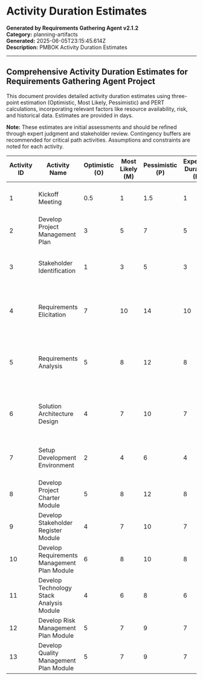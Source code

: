 # Activity Duration Estimates

**Generated by Requirements Gathering Agent v2.1.2**  
**Category:** planning-artifacts  
**Generated:** 2025-06-05T23:15:45.614Z  
**Description:** PMBOK Activity Duration Estimates

---

## Comprehensive Activity Duration Estimates for Requirements Gathering Agent Project

This document provides detailed activity duration estimates using three-point estimation (Optimistic, Most Likely, Pessimistic) and PERT calculations, incorporating relevant factors like resource availability, risk, and historical data.  Estimates are provided in days.

**Note:**  These estimates are initial assessments and should be refined through expert judgment and stakeholder review.  Contingency buffers are recommended for critical path activities.  Assumptions and constraints are noted for each activity.

| Activity ID | Activity Name                                  | Optimistic (O) | Most Likely (M) | Pessimistic (P) | Expected Duration (E) | Confidence Level (%) | Probability Distribution (PERT) | Resource Productivity Factor | Resource Availability Factor | Assumptions/Constraints                                                                        | Risk Factors                                                                         | Buffer Recommendation (Days) |
|-------------|------------------------------------------------|-----------------|-----------------|-----------------|-----------------------|----------------------|--------------------------------|-----------------------------|----------------------------|---------------------------------------------------------------------------------------------|------------------------------------------------------------------------------------|-----------------------------|
| 1           | Kickoff Meeting                                | 0.5             | 1               | 1.5             | 1                     | 90                     | Triangular                  | 1.0                           | 1.0                         | All key stakeholders present; meeting agenda prepared beforehand.                         | Stakeholder unavailability; scheduling conflicts.                                     | 0                           |
| 2           | Develop Project Management Plan                | 3               | 5               | 7               | 5                     | 85                     | Triangular                  | 0.9                           | 0.8                         | Existing templates available; PM experienced.                                               | Scope changes; unforeseen complexities in planning.                                    | 1                           |
| 3           | Stakeholder Identification                      | 1               | 3               | 5               | 3                     | 90                     | Triangular                  | 1.0                           | 0.9                         | Stakeholder information readily available; defined process for identification.           | Stakeholder unresponsiveness; difficulty in obtaining contact information.              | 0                           |
| 4           | Requirements Elicitation                         | 7               | 10              | 14              | 10                    | 80                     | Triangular                  | 0.8                           | 0.75                        | Stakeholder availability; well-defined requirements gathering process.                      | Stakeholder unavailability; conflicting priorities; ambiguous requirements.             | 2                           |
| 5           | Requirements Analysis                            | 5               | 8               | 12              | 8                     | 85                     | Triangular                  | 0.9                           | 0.8                         | Clear requirements documented; experienced BA.                                             | Complexity of requirements; unforeseen dependencies; unclear acceptance criteria.         | 1                           |
| 6           | Solution Architecture Design                     | 4               | 7               | 10              | 7                     | 80                     | Triangular                  | 0.85                          | 0.9                         | Experienced architect; clear requirements available.                                         | Architectural complexities; technology choices; changes in Azure AI services.          | 1                           |
| 7           | Setup Development Environment                    | 2               | 4               | 6               | 4                     | 90                     | Triangular                  | 1.0                           | 0.9                         | Azure subscription available; familiar DevOps processes.                                   | Access issues; Azure service outages; configuration challenges.                        | 0                           |
| 8           | Develop Project Charter Module                   | 5               | 8               | 12              | 8                     | 80                     | Triangular                  | 0.8                           | 0.75                        | Experienced developers; clear specs.                                                       | Unexpected bugs; integration issues; complexity in AI prompt design.                 | 2                           |
| 9           | Develop Stakeholder Register Module              | 4               | 7               | 10              | 7                     | 85                     | Triangular                  | 0.9                           | 0.8                         | Experienced developers; clear data model.                                                   | Unexpected bugs; data model complexities.                                             | 1                           |
| 10          | Develop Requirements Management Plan Module      | 6               | 8               | 10              | 8                     | 85                     | Triangular                  | 0.8                           | 0.8                         | Experienced developers; defined PMBOK template.                                         | Unexpected bugs; complex traceability matrix implementation.                          | 1                           |
| 11          | Develop Technology Stack Analysis Module         | 4               | 6               | 8               | 6                     | 90                     | Triangular                  | 0.9                           | 0.8                         | Experienced developers; architecture design available.                                    | Unexpected complexities in tech stack recommendation logic.                           | 1                           |
| 12          | Develop Risk Management Plan Module              | 5               | 7               | 9               | 7                     | 80                     | Triangular                  | 0.8                           | 0.75                        | Experienced developers; PMBOK risk management process defined.                             | Unforeseen risks; complexity in risk assessment.                                       | 1                           |
| 13          | Develop Quality Management Plan Module           | 5               | 7               | 9               | 7                     | 85                     | Triangular                  | 0.9                           | 0.8                         | Experienced developers; PMBOK quality